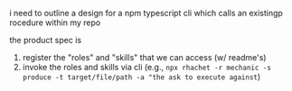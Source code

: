 i need to outline a design for a npm typescript cli which calls an existingp rocedure within my repo

the product spec is

1. register the "roles" and "skills" that we can access (w/ readme's)
2. invoke the roles and skills via cli (e.g., `npx rhachet -r mechanic -s produce -t target/file/path -a "the ask to execute against`)
